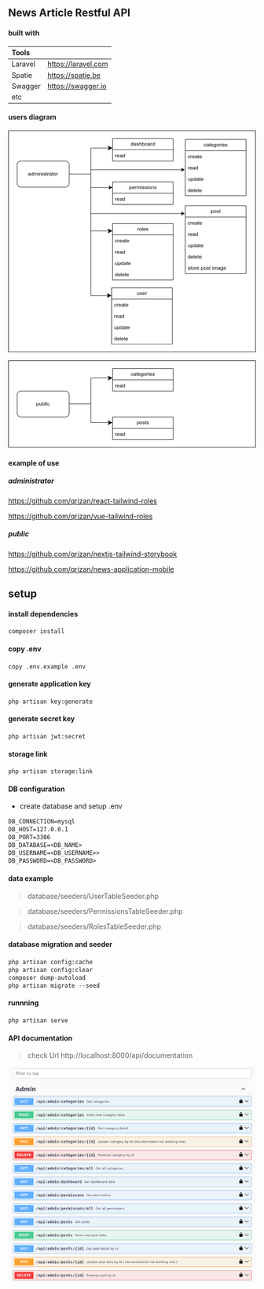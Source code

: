 ## News Article Restful API

#### built with

| Tools  |  |
| :--- | :--- |
| Laravel  | https://laravel.com  |
| Spatie  | https://spatie.be  |
| Swagger | https://swagger.io  |
| etc |  |


#### users diagram
![administrator](screenshot/administrator.png)

![public](screenshot/public.png)


#### example of use

##### administrator
https://github.com/qrizan/react-tailwind-roles

https://github.com/qrizan/vue-tailwind-roles

##### public
https://github.com/qrizan/nextjs-tailwind-storybook

https://github.com/qrizan/news-application-mobile

## setup

#### install dependencies
```
composer install
```
#### copy .env
```
copy .env.example .env
```
#### generate application key
```
php artisan key:generate
```
#### generate secret key
```
php artisan jwt:secret
```
#### storage link
```
php artisan storage:link
```
#### DB configuration
- create database and setup .env

```
DB_CONNECTION=mysql
DB_HOST=127.0.0.1
DB_PORT=3306
DB_DATABASE=<DB_NAME>
DB_USERNAME=<DB_USERNAME>>
DB_PASSWORD=<DB_PASSWORD>
```
#### data example 
> database/seeders/UserTableSeeder.php

> database/seeders/PermissionsTableSeeder.php

> database/seeders/RolesTableSeeder.php

#### database migration and seeder
```
php artisan config:cache
php artisan config:clear
composer dump-autoload
php artisan migrate --seed
```
#### runnning
```
php artisan serve
```
#### API documentation

> check Url http://localhost:8000/api/documentation


![documentation](screenshot/documentation.png
)


